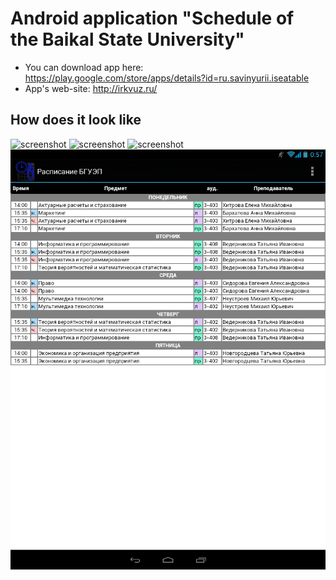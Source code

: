 # Android application "Schedule of the Baikal State University"

- You can download app here: https://play.google.com/store/apps/details?id=ru.savinyurii.iseatable
- App's web-site: http://irkvuz.ru/

## How does it look like
![screenshot](https://lh3.ggpht.com/rktiP2IV89IcvKTL1Ktg1YtozYB5Wo8tAE4kWs2ZT-4ELqQAnvWJwrUIoLelAvDQBw=w1920-h1009-rw)
![screenshot](https://lh3.ggpht.com/FiQivKlHFaoH2hGBJ1ywYKIjOMEf1FqarnqkAZfLyFpd7wXCPe4eImzvvuS1thZMfiq7=w1920-h1009-rw)
![screenshot](https://lh3.ggpht.com/a9M_s4RiFr-RwioD32EfEsLucCOJ3wRi98PlA80hKzL7EKr8POmWkAP-psHfIIjq_gE=w1920-h1009-rw)
![screenshot schedule on table](/images/screenshots/tablet7.png)
